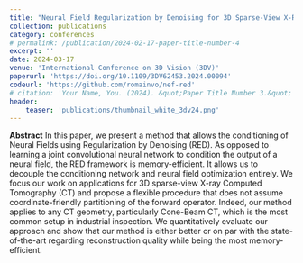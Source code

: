 ```yaml
---
title: "Neural Field Regularization by Denoising for 3D Sparse-View X-Ray Computed Tomography"
collection: publications
category: conferences
# permalink: /publication/2024-02-17-paper-title-number-4
excerpt: ''
date: 2024-03-17
venue: 'International Conference on 3D Vision (3DV)'
paperurl: 'https://doi.org/10.1109/3DV62453.2024.00094'
codeurl: 'https://github.com/romainvo/nef-red'
# citation: 'Your Name, You. (2024). &quot;Paper Title Number 3.&quot; <i>GitHub Journal of Bugs</i>. 1(3).'
header:
    teaser: 'publications/thumbnail_white_3dv24.png'
---
```


**Abstract**     In this paper, we present a method that allows the conditioning of Neural Fields using Regularization by Denoising (RED). As opposed to learning a joint convolutional neural network to condition the output of a neural field, the RED framework is memory-efficient. It allows us to decouple the conditioning network and neural field optimization entirely. We focus our work on applications for 3D sparse-view X-ray Computed Tomography (CT) and propose a flexible procedure that does not assume coordinate-friendly partitioning of the forward operator. Indeed, our method applies to any CT geometry, particularly Cone-Beam CT, which is the most common setup in industrial inspection. We quantitatively evaluate our approach and show that our method is either better or on par with the state-of-the-art regarding reconstruction quality while being the most memory-efficient.
